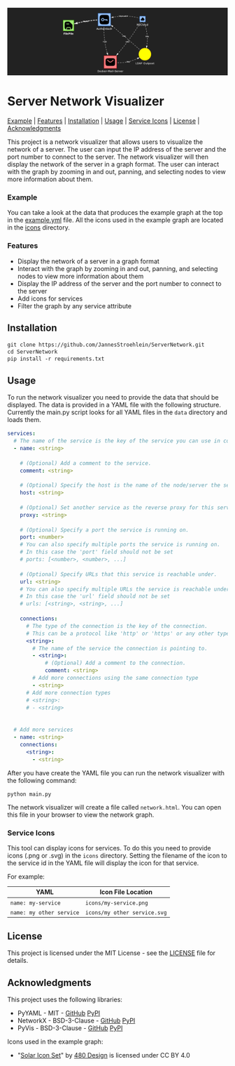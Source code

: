 ![example.png](assets/example.png)

# Server Network Visualizer
[Example](#example) | [Features](#features) | [Installation](#installation) | [Usage](#usage) | [Service Icons](#service-icons) | [License](#license) | [Acknowledgments](#acknowledgments)

This project is a network visualizer that allows users to visualize the network of a server. The user can input the IP address of the server and the port number to connect to the server. The network visualizer will then display the network of the server in a graph format. The user can interact with the graph by zooming in and out, panning, and selecting nodes to view more information about them.

### Example
You can take a look at the data that produces the example graph at the top in the [example.yml](data/example.yml) file.
All the icons used in the example graph are located in the [icons](icons) directory.


### Features
- Display the network of a server in a graph format
- Interact with the graph by zooming in and out, panning, and selecting nodes to view more information about them
- Display the IP address of the server and the port number to connect to the server
- Add icons for services
- Filter the graph by any service attribute


## Installation
```shell
git clone https://github.com/JannesStroehlein/ServerNetwork.git
cd ServerNetwork
pip install -r requirements.txt
```

## Usage
To run the network visualizer you need to provide the data that should be displayed. 
The data is provided in a YAML file with the following structure. Currently the main.py script looks for all YAML files in the `data` directory and loads them. 

```yaml
services:
  # The name of the service is the key of the service you can use in connections. It is case-insensitive.
  - name: <string>
    
    # (Optional) Add a comment to the service.
    comment: <string>
    
    # (Optional) Specify the host is the name of the node/server the service is running on.
    host: <string>
    
    # (Optional) Set another service as the reverse proxy for this service.
    proxy: <string>
    
    # (Optional) Specify a port the service is running on.
    port: <number> 
    # You can also specify multiple ports the service is running on.
    # In this case the 'port' field should not be set
    # ports: [<number>, <number>, ...]

    # (Optional) Specify URLs that this service is reachable under.
    url: <string>
    # You can also specify multiple URLs the service is reachable under.
    # In this case the 'url' field should not be set
    # urls: [<string>, <string>, ...]

    connections:
      # The type of the connection is the key of the connection.
      # This can be a protocol like 'http' or 'https' or any other type of connection.
      <string>:
        # The name of the service the connection is pointing to.
        - <string>: 
            # (Optional) Add a comment to the connection.
            comment: <string>
        # Add more connections using the same connection type
        - <string>
      # Add more connection types 
      # <string>:
      # - <string>
  
  
  # Add more services
  - name: <string>
    connections:
      <string>:
        - <string>
```

After you have create the YAML file you can run the network visualizer with the following command:
```shell
python main.py
```

The network visualizer will create a file called `network.html`. You can open this file in your browser to view the network graph.

### Service Icons
This tool can display icons for services. To do this you need to provide icons (.png or .svg) in the `icons` directory.
Setting the filename of the icon to the service id in the YAML file will display the icon for that service.

For example:

| YAML                     | Icon File Location           |
|--------------------------|------------------------------|
| `name: my-service`       | `icons/my-service.png`       |
| `name: my other service` | `icons/my other service.svg` |


## License
This project is licensed under the MIT License - see the [LICENSE](LICENSE) file for details.

## Acknowledgments
This project uses the following libraries:
- PyYAML - MIT - [GitHub](https://github.com/yaml/pyyaml) [PyPI](https://pypi.org/project/PyYAML/)
- NetworkX - BSD-3-Clause - [GitHub](https://github.com/networkx/networkx) [PyPI](https://pypi.org/project/networkx/)
- PyVis - BSD-3-Clause - [GitHub](https://github.com/WestHealth/pyvis) [PyPI](https://pypi.org/project/pyvis/)

Icons used in the example graph:
- "[Solar Icon Set](https://www.figma.com/community/file/1166831539721848736/solar-icons-set)" by [480 Design](https://www.figma.com/@480design) is licensed under CC BY 4.0